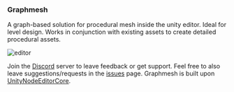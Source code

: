 ### Graphmesh
A graph-based solution for procedural mesh inside the unity editor. Ideal for level design. Works in conjunction with existing assets to create detailed procedural assets.

![editor](https://user-images.githubusercontent.com/6402525/32133889-197df768-bbe1-11e7-968e-955744bb774d.gif)

Join the [Discord](https://discord.gg/qgPrHv4 "Join Discord server") server to leave feedback or get support.
Feel free to also leave suggestions/requests in the [issues](https://github.com/Siccity/UnityNodeEditorCore/issues "Go to Issues") page.
Graphmesh is built upon [UnityNodeEditorCore](https://github.com/Siccity/UnityNodeEditorCore "Go to UNEC page").
